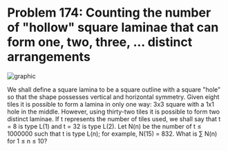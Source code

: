 # Problem 174: Counting the number of "hollow" square laminae that can form one, two, three, ... distinct arrangements

![graphic](img174.gif)

We shall define a square lamina to be a square outline with a square
"hole" so that the shape possesses vertical and horizontal symmetry.
Given eight tiles it is possible to form a lamina in only one way: 3x3
square with a 1x1 hole in the middle. However, using thirty-two tiles it
is possible to form two distinct laminae. If t represents the number of
tiles used, we shall say that t = 8 is type L(1) and t = 32 is type
L(2). Let N(n) be the number of t ≤ 1000000 such that t is type L(n);
for example, N(15) = 832. What is ∑ N(n) for 1 ≤ n ≤ 10?